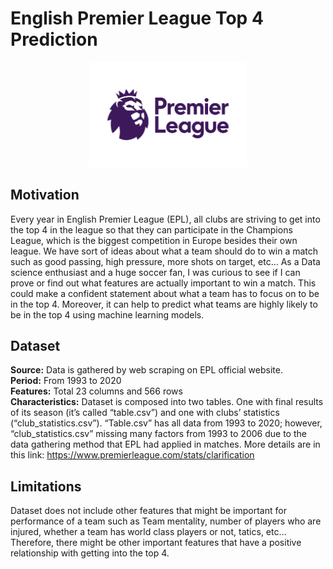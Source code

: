 # English Premier League Top 4 Prediction
<p align="center">
    <img src="imgs/epl_logo.png" width="50%" height="50%">
</p>

## Motivation 
Every year in English Premier League (EPL), all clubs are striving to get into the top 4 in the league so that they can participate in the Champions League, which is the biggest competition in Europe besides their own league. We have sort of ideas about what a team should do to win a match such as good passing, high pressure, more shots on target, etc… As a Data science enthusiast and a huge soccer fan, I was curious to see if  I can prove or find out what features are actually important to win a match. This could make a confident statement about what a team has to focus on to be in the top 4. Moreover, it can help to predict what teams are highly likely to be in the top 4 using machine learning models.

## Dataset
**Source:** Data is gathered by web scraping on EPL official website.  
**Period:** From 1993 to 2020   
**Features:** Total 23 columns and 566 rows  
**Characteristics:** Dataset is composed into two tables. One with final results of its season (it’s called “table.csv”) and one with clubs’ statistics (“club_statistics.csv”). “Table.csv” has all data from 1993 to 2020; however, “club_statistics.csv” missing many factors from 1993 to 2006 due to the data gathering method that EPL had applied in matches. More details are in this link: https://www.premierleague.com/stats/clarification

## Limitations
Dataset does not include other features that might be important for performance of a team such as Team mentality, number of players who are injured, whether a team has world class players or not, tatics, etc… Therefore, there might be other important features that have a positive relationship with getting into the top 4. 

